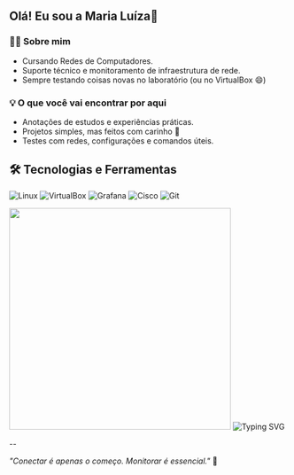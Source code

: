 ## Olá! Eu sou a Maria Luíza👋


### 👩‍💻 Sobre mim

- Cursando Redes de Computadores.
- Suporte técnico e monitoramento de infraestrutura de rede. 
- Sempre testando coisas novas no laboratório (ou no VirtualBox 😄)


### 💡 O que você vai encontrar por aqui

- Anotações de estudos e experiências práticas.
- Projetos simples, mas feitos com carinho 💙 
- Testes com redes, configurações e comandos úteis.


## 🛠️ Tecnologias e Ferramentas

![Linux](https://img.shields.io/badge/Linux-FCC624?style=flat&logo=linux&logoColor=black)
![VirtualBox](https://img.shields.io/badge/VirtualBox-183A61?style=flat&logo=virtualbox&logoColor=white)
![Grafana](https://img.shields.io/badge/Grafana-F46800?style=flat&logo=grafana&logoColor=white)
![Cisco](https://img.shields.io/badge/Cisco-1BA0D7?style=flat&logo=cisco&logoColor=white)
![Git](https://img.shields.io/badge/Git-F05032?style=flat&logo=git&logoColor=white)


<img src="https://media.giphy.com/media/qgQUggAC3Pfv687qPC/giphy.gif" width="400"/>


</div>
<img src="https://readme-typing-svg.demolab.com?font=Fira+Code&pause=1000&color=17F77D&width=435&lines=//Foi+um+prazer+ter+voc%C3%AA+por+aqui!;//Volte+sempre!" alt="Typing SVG" />
<div>

--


_"Conectar é apenas o começo. Monitorar é essencial."_ 🔎
